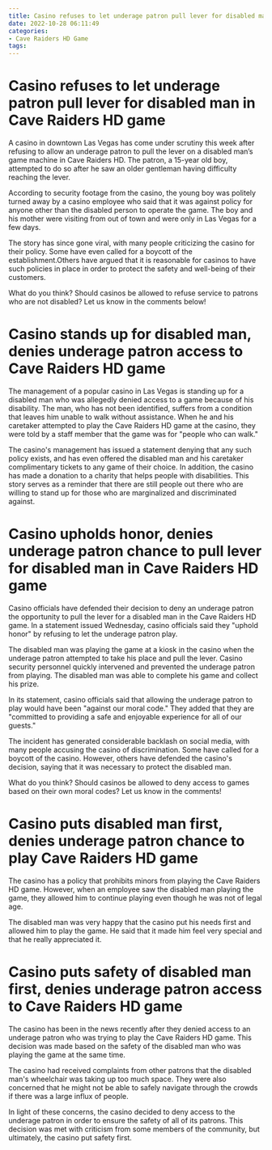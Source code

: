 ```yaml
---
title: Casino refuses to let underage patron pull lever for disabled man in Cave Raiders HD game 
date: 2022-10-28 06:11:49
categories:
- Cave Raiders HD Game
tags:
---
```



#  Casino refuses to let underage patron pull lever for disabled man in Cave Raiders HD game 

A casino in downtown Las Vegas has come under scrutiny this week after refusing to allow an underage patron to pull the lever on a disabled man’s game machine in Cave Raiders HD. The patron, a 15-year old boy, attempted to do so after he saw an older gentleman having difficulty reaching the lever.

According to security footage from the casino, the young boy was politely turned away by a casino employee who said that it was against policy for anyone other than the disabled person to operate the game. The boy and his mother were visiting from out of town and were only in Las Vegas for a few days.

The story has since gone viral, with many people criticizing the casino for their policy. Some have even called for a boycott of the establishment.Others have argued that it is reasonable for casinos to have such policies in place in order to protect the safety and well-being of their customers.

What do you think? Should casinos be allowed to refuse service to patrons who are not disabled? Let us know in the comments below!

#  Casino stands up for disabled man, denies underage patron access to Cave Raiders HD game 

The management of a popular casino in Las Vegas is standing up for a disabled man who was allegedly denied access to a game because of his disability. The man, who has not been identified, suffers from a condition that leaves him unable to walk without assistance. When he and his caretaker attempted to play the Cave Raiders HD game at the casino, they were told by a staff member that the game was for "people who can walk."

The casino's management has issued a statement denying that any such policy exists, and has even offered the disabled man and his caretaker complimentary tickets to any game of their choice. In addition, the casino has made a donation to a charity that helps people with disabilities. This story serves as a reminder that there are still people out there who are willing to stand up for those who are marginalized and discriminated against.

#  Casino upholds honor, denies underage patron chance to pull lever for disabled man in Cave Raiders HD game 

Casino officials have defended their decision to deny an underage patron the opportunity to pull the lever for a disabled man in the Cave Raiders HD game. In a statement issued Wednesday, casino officials said they "uphold honor" by refusing to let the underage patron play.

The disabled man was playing the game at a kiosk in the casino when the underage patron attempted to take his place and pull the lever. Casino security personnel quickly intervened and prevented the underage patron from playing. The disabled man was able to complete his game and collect his prize.

In its statement, casino officials said that allowing the underage patron to play would have been "against our moral code." They added that they are "committed to providing a safe and enjoyable experience for all of our guests."

The incident has generated considerable backlash on social media, with many people accusing the casino of discrimination. Some have called for a boycott of the casino. However, others have defended the casino's decision, saying that it was necessary to protect the disabled man.

What do you think? Should casinos be allowed to deny access to games based on their own moral codes? Let us know in the comments!

#  Casino puts disabled man first, denies underage patron chance to play Cave Raiders HD game 
The casino has a policy that prohibits minors from playing the Cave Raiders HD game. However, when an employee saw the disabled man playing the game, they allowed him to continue playing even though he was not of legal age.

The disabled man was very happy that the casino put his needs first and allowed him to play the game. He said that it made him feel very special and that he really appreciated it.

#  Casino puts safety of disabled man first, denies underage patron access to Cave Raiders HD game

The casino has been in the news recently after they denied access to an underage patron who was trying to play the Cave Raiders HD game. This decision was made based on the safety of the disabled man who was playing the game at the same time.

The casino had received complaints from other patrons that the disabled man's wheelchair was taking up too much space. They were also concerned that he might not be able to safely navigate through the crowds if there was a large influx of people.

In light of these concerns, the casino decided to deny access to the underage patron in order to ensure the safety of all of its patrons. This decision was met with criticism from some members of the community, but ultimately, the casino put safety first.